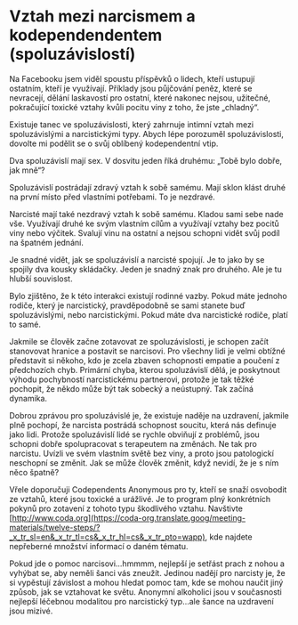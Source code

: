 # Vztah mezi narcismem a kodependendentem (spoluzávislostí)


Na Facebooku jsem viděl spoustu příspěvků o lidech, kteří ustupují ostatním, kteří je využívají. Příklady jsou půjčování peněz, které se nevracejí, dělání laskavostí pro ostatní, které nakonec nejsou, užitečné, pokračující toxické vztahy kvůli pocitu viny z toho, že jste „chladný“.

Existuje tanec ve spoluzávislosti, který zahrnuje intimní vztah mezi spoluzávislými a narcistickými typy. Abych lépe porozuměl spoluzávislosti, dovolte mi podělit se o svůj oblíbený kodependentní vtip.

Dva spoluzávislí mají sex. V dosvitu jeden říká druhému: „Tobě bylo dobře, jak mně“?

Spoluzávislí postrádají zdravý vztah k sobě samému. Mají sklon klást druhé na první místo před vlastními potřebami. To je nezdravé.

Narcisté mají také nezdravý vztah k sobě samému. Kladou sami sebe nade vše. Využívají druhé ke svým vlastním cílům a využívají vztahy bez pocitů viny nebo výčitek. Svalují vinu na ostatní a nejsou schopni vidět svůj podíl na špatném jednání.

Je snadné vidět, jak se spoluzávislí a narcisté spojují. Je to jako by se spojily dva kousky skládačky. Jeden je snadný znak pro druhého. Ale je tu hlubší souvislost.

Bylo zjištěno, že k této interakci existují rodinné vazby. Pokud máte jednoho rodiče, který je narcistický, pravděpodobně se sami stanete buď spoluzávislými, nebo narcistickými. Pokud máte dva narcistické rodiče, platí to samé.

Jakmile se člověk začne zotavovat ze spoluzávislosti, je schopen začít stanovovat hranice a postavit se narcisovi. Pro všechny lidi je velmi obtížné představit si někoho, kdo je zcela zbaven schopnosti empatie a poučení z předchozích chyb. Primární chyba, kterou spoluzávislí dělá, je poskytnout výhodu pochybností narcistickému partnerovi, protože je tak těžké pochopit, že někdo může být tak sobecký a neústupný. Tak začíná dynamika.

Dobrou zprávou pro spoluzávislé je, že existuje naděje na uzdravení, jakmile plně pochopí, že narcista postrádá schopnost soucitu, která nás definuje jako lidi. Protože spoluzávislí lidé se rychle obviňují z problémů, jsou schopni dobře spolupracovat s terapeutem na změnách. Ne tak pro narcistu. Uvízli ve svém vlastním světě bez viny, a proto jsou patologickí neschopní se změnit. Jak se může člověk změnit, když nevidí, že je s ním něco špatně?

Vřele doporučuji Codependents Anonymous pro ty, kteří se snaží osvobodit ze vztahů, které jsou toxické a urážlivé. Je to program plný konkrétních pokynů pro zotavení z tohoto typu škodlivého vztahu. Navštivte [http://www.coda.org](https://coda-org.translate.goog/meeting-materials/twelve-steps/?_x_tr_sl=en&_x_tr_tl=cs&_x_tr_hl=cs&_x_tr_pto=wapp), kde najdete nepřeberné množství informací o daném tématu.

Pokud jde o pomoc narcisovi...hmmmm, nejlepší je setřást prach z nohou a vyhýbat se, aby neměli šanci vás zneužít. Jedinou nadějí pro narcisty je, že si vypěstují závislost a mohou hledat pomoc tam, kde se mohou naučit jiný způsob, jak se vztahovat ke světu. Anonymní alkoholici jsou v současnosti nejlepší léčebnou modalitou pro narcistický typ...ale šance na uzdravení jsou mizivé.

